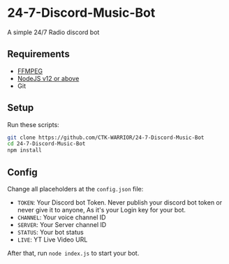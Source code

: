 # 24-7-Discord-Music-Bot
A simple 24/7 Radio discord bot 

## Requirements
 - [FFMPEG](https://ffmpeg.org)
 - [NodeJS v12 or above](https://nodejs.org)
 - Git

## Setup
Run these scripts:
```bash
git clone https://github.com/CTK-WARRIOR/24-7-Discord-Music-Bot
cd 24-7-Discord-Music-Bot
npm install
```

## Config
Change all placeholders at the `config.json` file:
 - `TOKEN`: Your Discord bot Token. Never publish your discord bot token or never give it to anyone, As it's your Login key for your bot.
 - `CHANNEL`: Your voice channel ID
 - `SERVER`: Your Server channel ID
 - `STATUS`: Your bot status
 - `LIVE`: YT Live Video URL

After that, run `node index.js` to start your bot.

